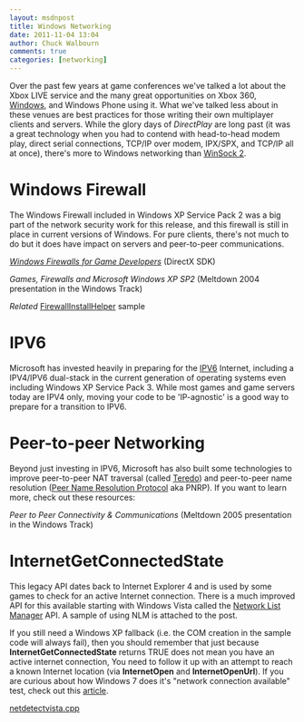 ```yaml
---
layout: msdnpost
title: Windows Networking
date: 2011-11-04 13:04
author: Chuck Walbourn
comments: true
categories: [networking]
---
```

Over the past few years at game conferences we've talked a lot about the Xbox LIVE service and the many great opportunities on Xbox 360, <a href="http://go.microsoft.com/fwlink/?LinkID=155264&clcid=0x409">Windows</a>, and Windows Phone using it. What we've talked less about in these venues are best practices for those writing their own multiplayer clients and servers. While the glory days of <em>DirectPlay </em>are long past (it was a great technology when you had to contend with head-to-head modem play, direct serial connections, TCP/IP over modem, IPX/SPX, and TCP/IP all at once), there's more to Windows networking than <a href="https://docs.microsoft.com/en-us/windows/desktop/WinSock/windows-sockets-start-page-2">WinSock 2</a>.
<!--more-->

<h1>Windows Firewall</h1>

The Windows Firewall included in Windows XP Service Pack 2 was a big part of the network security work for this release, and this firewall is still in place in current versions of Windows. For pure clients, there's not much to do but it does have impact on servers and peer-to-peer communications.

<em><a href="hhttps://docs.microsoft.com/en-us/windows/desktop/DxTechArts/games-and-firewalls">Windows Firewalls for Game Developers</a></em> (DirectX SDK)

<em>Games, Firewalls and Microsoft Windows XP SP2</em> (Meltdown 2004 presentation in the Windows Track)

<em>Related </em><a href="https://github.com/walbourn/directx-sdk-samples/tree/master/InstallHelpers/FirewallInstallHelper">FirewallInstallHelper</a> sample

<h1>IPV6</h1>

Microsoft has invested heavily in preparing for the <a href="https://docs.microsoft.com/en-us/previous-versions/windows/it-pro/windows-server-2008-R2-and-2008/dd379473(v=ws.10)">IPV6</a> Internet, including a IPV4/IPV6 dual-stack in the current generation of operating systems even including Windows XP Service Pack 3. While most games and game servers today are IPV4 only, moving your code to be 'IP-agnostic' is a good way to prepare for a transition to IPV6.</a>

<h1>Peer-to-peer Networking</h1>

Beyond just investing in IPV6, Microsoft has also built some technologies to improve peer-to-peer NAT traversal (called <a href="https://docs.microsoft.com/en-us/previous-versions/windows/it-pro/windows-xp/bb457042(v=technet.10)">Teredo</a>) and peer-to-peer name resolution (<a href="https://docs.microsoft.com/en-us/previous-versions/windows/it-pro/windows-vista/bb726971(v=technet.10)">Peer Name Resolution Protocol</a> aka PNRP). If you want to learn more, check out these resources:

<em>Peer to Peer Connectivity & Communications</a></em> (Meltdown 2005 presentation in the Windows Track)

<h1>InternetGetConnectedState</h1>

This legacy API dates back to Internet Explorer 4 and is used by some games to check for an active Internet connection. There is a much improved API for this available starting with Windows Vista called the <a href="https://docs.microsoft.com/en-us/windows/desktop/NLA/portal">Network List Manager</a> API. A sample of using NLM is attached to the post.

If you still need a Windows XP fallback (i.e. the COM creation in the sample code will always fail), then you should remember that just because <strong>InternetGetConnectedState</strong> returns TRUE does not mean you have an active internet connection, You need to follow it up with an attempt to reach a known Internet location (via <strong>InternetOpen</strong> and <strong>InternetOpenUrl</strong>). If you are curious about how Windows 7 does it's "network connection available" test, check out this <a href="https://docs.microsoft.com/en-us/previous-versions/windows/it-pro/windows-vista/cc766017(v=ws.10)">article</a>.

<a href="https://walbourn.github.io/download/netdetectvista.cpp">netdetectvista.cpp</a>
